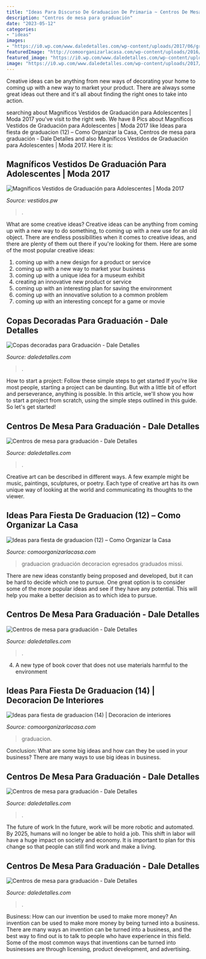 ```yaml
---
title: "Ideas Para Discurso De Graduacion De Primaria ~ Centros De Mesa Para Graduación"
description: "Centros de mesa para graduación"
date: "2023-05-12"
categories:
- "ideas"
images:
- "https://i0.wp.com/www.daledetalles.com/wp-content/uploads/2017/06/graduacion-centros-de-mesa5.jpg"
featuredImage: "http://comoorganizarlacasa.com/wp-content/uploads/2016/05/Ideas-para-fiesta-de-graduacion-14.jpg"
featured_image: "https://i0.wp.com/www.daledetalles.com/wp-content/uploads/2017/06/graduacion-centros-de-mesa1.jpg"
image: "https://i0.wp.com/www.daledetalles.com/wp-content/uploads/2017/06/graduacion-centros-de-mesa5.jpg"
---
```



Creative ideas can be anything from new ways of decorating your home to coming up with a new way to market your product. There are always some great ideas out there and it's all about finding the right ones to take into action.

	

		
searching about Magníficos Vestidos de Graduación para Adolescentes | Moda 2017 you've visit to the right web. We have 8 Pics about Magníficos Vestidos de Graduación para Adolescentes | Moda 2017 like Ideas para fiesta de graduacion (12) – Como Organizar la Casa, Centros de mesa para graduación - Dale Detalles and also Magníficos Vestidos de Graduación para Adolescentes | Moda 2017. Here it is:
		
    
## Magníficos Vestidos De Graduación Para Adolescentes | Moda 2017

<img loading=lazy src="https://3.bp.blogspot.com/-3D43Or8kklA/UnqEQnXegfI/AAAAAAABI4w/O6HE0EzSW7g/s1600/Vestidos+de+Graduación+para+Adolescentes+(15).jpg" onerror="this.onerror=null;this.src='https://tse4.mm.bing.net/th?id=OIP.bWuprN-JHlOusMKQArW1HwHaJ4&amp;pid=15.1';" alt="Magníficos Vestidos de Graduación para Adolescentes | Moda 2017">

_Source: vestidos.pw_

>. 

	

What are some creative ideas?
Creative ideas can be anything from coming up with a new way to do something, to coming up with a new use for an old object. There are endless possibilities when it comes to creative ideas, and there are plenty of them out there if you're looking for them. Here are some of the most popular creative ideas: 
1. coming up with a new design for a product or service 
2. coming up with a new way to market your business 
3. coming up with a unique idea for a museum exhibit 
4. creating an innovative new product or service 
5. coming up with an interesting plan for saving the environment 
6. coming up with an innovative solution to a common problem 
7. coming up with an interesting concept for a game or movie 

    
## Copas Decoradas Para Graduación - Dale Detalles

<img loading=lazy src="https://i2.wp.com/www.daledetalles.com/wp-content/uploads/2016/04/copa-para-graduacion2.jpg?resize=540%2C720" onerror="this.onerror=null;this.src='https://tse1.mm.bing.net/th?id=OIP.lUQMiWnwLV8VxbbxlqMpvAHaJ4&amp;pid=15.1';" alt="Copas decoradas para Graduación - Dale Detalles">

_Source: daledetalles.com_

>. 

	

How to start a project: Follow these simple steps to get started
If you're like most people, starting a project can be daunting. But with a little bit of effort and perseverance, anything is possible. In this article, we'll show you how to start a project from scratch, using the simple steps outlined in this guide. So let's get started!

    
## Centros De Mesa Para Graduación - Dale Detalles

<img loading=lazy src="https://i2.wp.com/www.daledetalles.com/wp-content/uploads/2017/06/graduacion-centros-de-mesa7.jpg" onerror="this.onerror=null;this.src='https://tse2.mm.bing.net/th?id=OIP.nrJcp3JoeU9oX7ECc7HWBQAAAA&amp;pid=15.1';" alt="Centros de mesa para graduación - Dale Detalles">

_Source: daledetalles.com_

>. 

	

Creative art can be described in different ways. A few example might be music, paintings, sculptures, or poetry. Each type of creative art has its own unique way of looking at the world and communicating its thoughts to the viewer.

    
## Ideas Para Fiesta De Graduacion (12) – Como Organizar La Casa

<img loading=lazy src="https://comoorganizarlacasa.com/wp-content/uploads/2016/05/Ideas-para-fiesta-de-graduacion-12.jpg" onerror="this.onerror=null;this.src='https://tse3.mm.bing.net/th?id=OIP.G_W4Uz5tdzXtWXKirViM4AHaGg&amp;pid=15.1';" alt="Ideas para fiesta de graduacion (12) – Como Organizar la Casa">

_Source: comoorganizarlacasa.com_

>graduacion graduación decoracion egresados graduados missi. 

	

There are new ideas constantly being proposed and developed, but it can be hard to decide which one to pursue. One great option is to consider some of the more popular ideas and see if they have any potential. This will help you make a better decision as to which idea to pursue.

    
## Centros De Mesa Para Graduación - Dale Detalles

<img loading=lazy src="https://i1.wp.com/www.daledetalles.com/wp-content/uploads/2017/06/graduacion-centros-de-mesa14-e1498066718544.jpg" onerror="this.onerror=null;this.src='https://tse2.mm.bing.net/th?id=OIP.CZZgiEVXU3fM0GRHVXGrZwHaJ1&amp;pid=15.1';" alt="Centros de mesa para graduación - Dale Detalles">

_Source: daledetalles.com_

>. 

	

4. A new type of book cover that does not use materials harmful to the environment 

    
## Ideas Para Fiesta De Graduacion (14) | Decoracion De Interiores

<img loading=lazy src="http://comoorganizarlacasa.com/wp-content/uploads/2016/05/Ideas-para-fiesta-de-graduacion-14.jpg" onerror="this.onerror=null;this.src='https://tse2.mm.bing.net/th?id=OIP.YG6P00dwXaTG-47aRPk05QHaFj&amp;pid=15.1';" alt="Ideas para fiesta de graduacion (14) | Decoracion de interiores">

_Source: comoorganizarlacasa.com_

>graduacion. 

	

Conclusion: What are some big ideas and how can they be used in your business?
There are many ways to use big ideas in business.

    
## Centros De Mesa Para Graduación - Dale Detalles

<img loading=lazy src="https://i0.wp.com/www.daledetalles.com/wp-content/uploads/2017/06/graduacion-centros-de-mesa5.jpg" onerror="this.onerror=null;this.src='https://tse2.mm.bing.net/th?id=OIP._3JXWL8J32cTrMDmFqijewHaJ4&amp;pid=15.1';" alt="Centros de mesa para graduación - Dale Detalles">

_Source: daledetalles.com_

>. 

	

The future of work
In the future, work will be more robotic and automated. By 2025, humans will no longer be able to hold a job. This shift in labor will have a huge impact on society and economy. It is important to plan for this change so that people can still find work and make a living.

    
## Centros De Mesa Para Graduación - Dale Detalles

<img loading=lazy src="https://i0.wp.com/www.daledetalles.com/wp-content/uploads/2017/06/graduacion-centros-de-mesa1.jpg" onerror="this.onerror=null;this.src='https://tse2.mm.bing.net/th?id=OIP.66iKyWOmXWc-WJvFKggx7wHaLr&amp;pid=15.1';" alt="Centros de mesa para graduación - Dale Detalles">

_Source: daledetalles.com_

>. 

	

Business: How can our invention be used to make more money?
An invention can be used to make more money by being turned into a business. There are many ways an invention can be turned into a business, and the best way to find out is to talk to people who have experience in this field. Some of the most common ways that inventions can be turned into businesses are through licensing, product development, and advertising.

